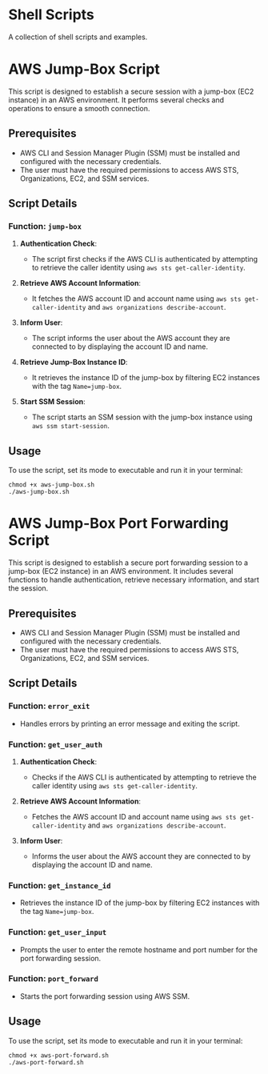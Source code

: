 # Shell Scripts
A collection of shell scripts and examples.

# AWS Jump-Box Script

This script is designed to establish a secure session with a jump-box (EC2 instance) in an AWS environment. It performs several checks and operations to ensure a smooth connection.

## Prerequisites

- AWS CLI and Session Manager Plugin (SSM) must be installed and configured with the necessary credentials.
- The user must have the required permissions to access AWS STS, Organizations, EC2, and SSM services.

## Script Details

### Function: `jump-box`

1. **Authentication Check**:
   - The script first checks if the AWS CLI is authenticated by attempting to retrieve the caller identity using `aws sts get-caller-identity`.

2. **Retrieve AWS Account Information**:
   - It fetches the AWS account ID and account name using `aws sts get-caller-identity` and `aws organizations describe-account`.

3. **Inform User**:
   - The script informs the user about the AWS account they are connected to by displaying the account ID and name.

4. **Retrieve Jump-Box Instance ID**:
   - It retrieves the instance ID of the jump-box by filtering EC2 instances with the tag `Name=jump-box`.

5. **Start SSM Session**:
   - The script starts an SSM session with the jump-box instance using `aws ssm start-session`.

## Usage

To use the script, set its mode to executable and run it in your terminal:
```
chmod +x aws-jump-box.sh
./aws-jump-box.sh
```

# AWS Jump-Box Port Forwarding Script

This script is designed to establish a secure port forwarding session to a jump-box (EC2 instance) in an AWS environment. It includes several functions to handle authentication, retrieve necessary information, and start the session.

## Prerequisites

- AWS CLI and Session Manager Plugin (SSM) must be installed and configured with the necessary credentials.
- The user must have the required permissions to access AWS STS, Organizations, EC2, and SSM services.

## Script Details

### Function: `error_exit`

- Handles errors by printing an error message and exiting the script.

### Function: `get_user_auth`

1. **Authentication Check**:
   - Checks if the AWS CLI is authenticated by attempting to retrieve the caller identity using `aws sts get-caller-identity`.

2. **Retrieve AWS Account Information**:
   - Fetches the AWS account ID and account name using `aws sts get-caller-identity` and `aws organizations describe-account`.

3. **Inform User**:
   - Informs the user about the AWS account they are connected to by displaying the account ID and name.

### Function: `get_instance_id`

- Retrieves the instance ID of the jump-box by filtering EC2 instances with the tag `Name=jump-box`.

### Function: `get_user_input`

- Prompts the user to enter the remote hostname and port number for the port forwarding session.

### Function: `port_forward`

- Starts the port forwarding session using AWS SSM.

## Usage

To use the script, set its mode to executable and run it in your terminal:
```
chmod +x aws-port-forward.sh
./aws-port-forward.sh
```
